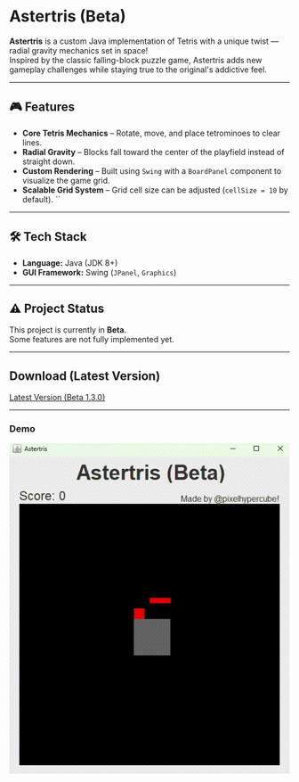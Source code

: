 # Astertris (Beta)

**Astertris** is a custom Java implementation of Tetris with a unique twist — radial gravity mechanics set in space!  
Inspired by the classic falling-block puzzle game, Astertris adds new gameplay challenges while staying true to the original's addictive feel.

---

## 🎮 Features
- **Core Tetris Mechanics** – Rotate, move, and place tetrominoes to clear lines.  
- **Radial Gravity** – Blocks fall toward the center of the playfield instead of straight down.  
- **Custom Rendering** – Built using `Swing` with a `BoardPanel` component to visualize the game grid.  
- **Scalable Grid System** – Grid cell size can be adjusted (`cellSize = 10` by default).  ``

---

## 🛠️ Tech Stack
- **Language:** Java (JDK 8+)  
- **GUI Framework:** Swing (`JPanel`, `Graphics`)  

---

## ⚠️ Project Status
This project is currently in **Beta**.  
Some features are not fully implemented yet.

---

## Download (Latest Version)
[Latest Version (Beta 1.3.0)](https://github.com/pixelhypercube/Astertris/releases/tag/beta-1.3.0)

---

### Demo
![Astertris Gameplay](demo.gif)
